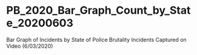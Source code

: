 # PB_2020_Bar_Graph_Count_by_State_20200603
 Bar Graph of Incidents by State of Police Brutality Incidents Captured on Video (6/03/2020)
